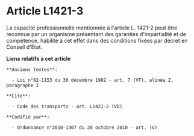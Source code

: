# Article L1421-3

La capacité professionnelle mentionnée à l'article L. 1421-2 peut être reconnue par un organisme présentant des garanties
d'impartialité et de compétence, habilité à cet effet dans des conditions fixées par décret en Conseil d'Etat.

**Liens relatifs à cet article**

	**Anciens textes**:

	  - Loi n°82-1153 du 30 décembre 1982 - art. 7 (VT), alinéa 2, paragraphe I

	**Cite**:

	  - Code des transports - art. L1421-2 (VD)

	**Codifié par**:

	  - Ordonnance n°2010-1307 du 28 octobre 2010 - art. (V)
